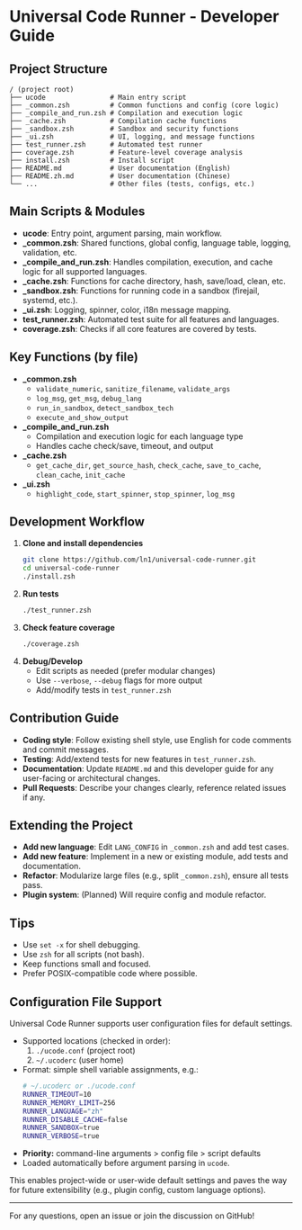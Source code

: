 # Universal Code Runner - Developer Guide

## Project Structure

```
/ (project root)
├── ucode                # Main entry script
├── _common.zsh          # Common functions and config (core logic)
├── _compile_and_run.zsh # Compilation and execution logic
├── _cache.zsh           # Compilation cache functions
├── _sandbox.zsh         # Sandbox and security functions
├── _ui.zsh              # UI, logging, and message functions
├── test_runner.zsh      # Automated test runner
├── coverage.zsh         # Feature-level coverage analysis
├── install.zsh          # Install script
├── README.md            # User documentation (English)
├── README.zh.md         # User documentation (Chinese)
└── ...                  # Other files (tests, configs, etc.)
```

## Main Scripts & Modules

- **ucode**: Entry point, argument parsing, main workflow.
- **_common.zsh**: Shared functions, global config, language table, logging, validation, etc.
- **_compile_and_run.zsh**: Handles compilation, execution, and cache logic for all supported languages.
- **_cache.zsh**: Functions for cache directory, hash, save/load, clean, etc.
- **_sandbox.zsh**: Functions for running code in a sandbox (firejail, systemd, etc.).
- **_ui.zsh**: Logging, spinner, color, i18n message mapping.
- **test_runner.zsh**: Automated test suite for all features and languages.
- **coverage.zsh**: Checks if all core features are covered by tests.

## Key Functions (by file)

- **_common.zsh**
  - `validate_numeric`, `sanitize_filename`, `validate_args`
  - `log_msg`, `get_msg`, `debug_lang`
  - `run_in_sandbox`, `detect_sandbox_tech`
  - `execute_and_show_output`
- **_compile_and_run.zsh**
  - Compilation and execution logic for each language type
  - Handles cache check/save, timeout, and output
- **_cache.zsh**
  - `get_cache_dir`, `get_source_hash`, `check_cache`, `save_to_cache`, `clean_cache`, `init_cache`
- **_ui.zsh**
  - `highlight_code`, `start_spinner`, `stop_spinner`, `log_msg`

## Development Workflow

1. **Clone and install dependencies**
   ```sh
   git clone https://github.com/ln1/universal-code-runner.git
   cd universal-code-runner
   ./install.zsh
   ```
2. **Run tests**
   ```sh
   ./test_runner.zsh
   ```
3. **Check feature coverage**
   ```sh
   ./coverage.zsh
   ```
4. **Debug/Develop**
   - Edit scripts as needed (prefer modular changes)
   - Use `--verbose`, `--debug` flags for more output
   - Add/modify tests in `test_runner.zsh`

## Contribution Guide

- **Coding style**: Follow existing shell style, use English for code comments and commit messages.
- **Testing**: Add/extend tests for new features in `test_runner.zsh`.
- **Documentation**: Update `README.md` and this developer guide for any user-facing or architectural changes.
- **Pull Requests**: Describe your changes clearly, reference related issues if any.

## Extending the Project

- **Add new language**: Edit `LANG_CONFIG` in `_common.zsh` and add test cases.
- **Add new feature**: Implement in a new or existing module, add tests and documentation.
- **Refactor**: Modularize large files (e.g., split `_common.zsh`), ensure all tests pass.
- **Plugin system**: (Planned) Will require config and module refactor.

## Tips
- Use `set -x` for shell debugging.
- Use `zsh` for all scripts (not bash).
- Keep functions small and focused.
- Prefer POSIX-compatible code where possible.

## Configuration File Support

Universal Code Runner supports user configuration files for default settings.

- Supported locations (checked in order):
  1. `./ucode.conf` (project root)
  2. `~/.ucoderc` (user home)
- Format: simple shell variable assignments, e.g.:
  ```sh
  # ~/.ucoderc or ./ucode.conf
  RUNNER_TIMEOUT=10
  RUNNER_MEMORY_LIMIT=256
  RUNNER_LANGUAGE="zh"
  RUNNER_DISABLE_CACHE=false
  RUNNER_SANDBOX=true
  RUNNER_VERBOSE=true
  ```
- **Priority:** command-line arguments > config file > script defaults
- Loaded automatically before argument parsing in `ucode`.

This enables project-wide or user-wide default settings and paves the way for future extensibility (e.g., plugin config, custom language options).

---

For any questions, open an issue or join the discussion on GitHub! 